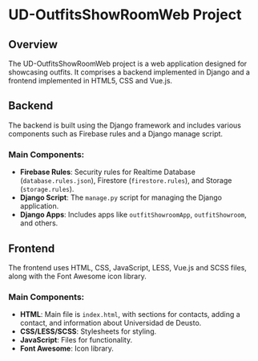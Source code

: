 # UD-OutfitsShowRoomWeb Project

## Overview
The UD-OutfitsShowRoomWeb project is a web application designed for showcasing outfits. It comprises a backend implemented in Django and a frontend implemented in HTML5, CSS and Vue.js.

## Backend
The backend is built using the Django framework and includes various components such as Firebase rules and a Django manage script.

### Main Components:
- **Firebase Rules**: Security rules for Realtime Database (`database.rules.json`), Firestore (`firestore.rules`), and Storage (`storage.rules`).
- **Django Script**: The `manage.py` script for managing the Django application.
- **Django Apps**: Includes apps like `outfitShowroomApp`, `outfitShowroom`, and others.

## Frontend
The frontend uses HTML, CSS, JavaScript, LESS, Vue.js and SCSS files, along with the Font Awesome icon library.

### Main Components:
- **HTML**: Main file is `index.html`, with sections for contacts, adding a contact, and information about Universidad de Deusto.
- **CSS/LESS/SCSS**: Stylesheets for styling.
- **JavaScript**: Files for functionality.
- **Font Awesome**: Icon library.
